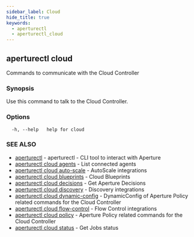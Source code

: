 ```yaml
---
sidebar_label: Cloud
hide_title: true
keywords:
  - aperturectl
  - aperturectl_cloud
---
```


<!-- markdownlint-disable -->

## aperturectl cloud

Commands to communicate with the Cloud Controller

### Synopsis

Use this command to talk to the Cloud Controller.

### Options

```
  -h, --help   help for cloud
```

### SEE ALSO

- [aperturectl](/reference/aperture-cli/aperturectl/aperturectl.md) - aperturectl - CLI tool to interact with Aperture
- [aperturectl cloud agents](/reference/aperture-cli/aperturectl/cloud/agents/agents.md) - List connected agents
- [aperturectl cloud auto-scale](/reference/aperture-cli/aperturectl/cloud/auto-scale/auto-scale.md) - AutoScale integrations
- [aperturectl cloud blueprints](/reference/aperture-cli/aperturectl/cloud/blueprints/blueprints.md) - Cloud Blueprints
- [aperturectl cloud decisions](/reference/aperture-cli/aperturectl/cloud/decisions/decisions.md) - Get Aperture Decisions
- [aperturectl cloud discovery](/reference/aperture-cli/aperturectl/cloud/discovery/discovery.md) - Discovery integrations
- [aperturectl cloud dynamic-config](/reference/aperture-cli/aperturectl/cloud/dynamic-config/dynamic-config.md) - DynamicConfig of Aperture Policy related commands for the Cloud Controller
- [aperturectl cloud flow-control](/reference/aperture-cli/aperturectl/cloud/flow-control/flow-control.md) - Flow Control integrations
- [aperturectl cloud policy](/reference/aperture-cli/aperturectl/cloud/policy/policy.md) - Aperture Policy related commands for the Cloud Controller
- [aperturectl cloud status](/reference/aperture-cli/aperturectl/cloud/status/status.md) - Get Jobs status
